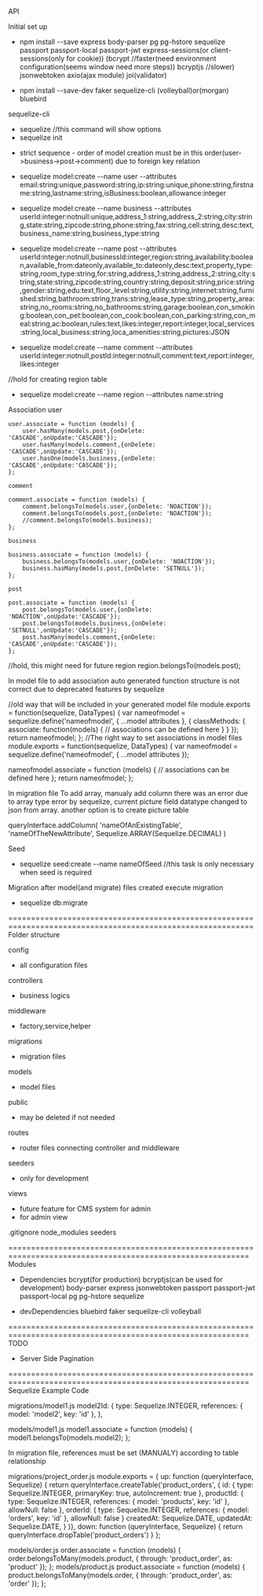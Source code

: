 API

Initial set up

- npm install --save express body-parser pg pg-hstore sequelize passport passport-local passport-jwt express-sessions(or client-sessions(only for cookie)) (bcrypt //faster(need environment configuration(seems window need more steps))  bcryptjs //slower) jsonwebtoken axio(ajax module) joi(validator)

- npm install --save-dev faker sequelize-cli (volleyball)or(morgan) bluebird  

sequelize-cli
- sequelize //this command will show options
- sequelize init

* strict sequence - order of model creation must be in this order(user->business->post->comment) due to foreign key relation

- sequelize model:create --name user --attributes email:string:unique,password:string,ip:string:unique,phone:string,firstname:string,lastname:string,isBusiness:boolean,allowance:integer

- sequelize model:create --name business --attributes userId:integer:notnull:unique,address_1:string,address_2:string,city:string,state:string,zipcode:string,phone:string,fax:string,cell:string,desc:text,business_name:string,business_type:string

- sequelize model:create --name post --attributes userId:integer:notnull,businessId:integer,region:string,availability:boolean,available_from:dateonly,available_to:dateonly,desc:text,property_type:string,room_type:string,for:string,address_1:string,address_2:string,city:string,state:string,zipcode:string,country:string,deposit:string,price:string,gender:string,edu:text,floor_level:string,utility:string,internet:string,furnished:string,bathroom:string,trans:string,lease_type:string,property_area:string,no_rooms:string,no_bathrooms:string,garage:boolean,con_smoking:boolean,con_pet:boolean,con_cook:boolean,con_parking:string,con_meal:string,ac:boolean,rules:text,likes:integer,report:integer,local_services:string,local_business:string,loca_amenities:string,pictures:JSON

- sequelize model:create --name comment --attributes userId:integer:notnull,postId:integer:notnull,comment:text,report:integer,likes:integer

//hold for creating region table
- sequelize model:create --name region --attributes name:string

Association
    user

    user.associate = function (models) {
        user.hasMany(models.post,{onDelete: 'CASCADE',onUpdate:'CASCADE'});
        user.hasMany(models.comment,{onDelete: 'CASCADE',onUpdate:'CASCADE'});
        user.hasOne(models.business,{onDelete: 'CASCADE',onUpdate:'CASCADE'});
    };

    comment

    comment.associate = function (models) {
        comment.belongsTo(models.user,{onDelete: 'NOACTION'});
        comment.belongsTo(models.post,{onDelete: 'NOACTION'});
        //comment.belongsTo(models.business);
    };

    business

    business.associate = function (models) {
        business.belongsTo(models.user,{onDelete: 'NOACTION'});
        business.hasMany(models.post,{onDelete: 'SETNULL'});
    };

    post

    post.associate = function (models) {
        post.belongsTo(models.user,{onDelete: 'NOACTION',onUpdate:'CASCADE'});
        post.belongsTo(models.business,{onDelete: 'SETNULL',onUpdate:'CASCADE'});
        post.hasMany(models.comment,{onDelete: 'CASCADE',onUpdate:'CASCADE'});
    };


//hold, this might need for future
    region
        region.belongsTo(models.post);

In model file to add association
auto generated function structure is not correct due to deprecated features by sequelize

//old way that will be included in your generated model file
module.exports = function(sequelize, DataTypes) {
  var nameofmodel = sequelize.define('nameofmodel', {
    ...model attributes
  }, {
    classMethods: {
      associate: function(models) {
        // associations can be defined here
      }
    }
  });
  return nameofmodel;
};
//The right way to set associations in model files
module.exports = function(sequelize, DataTypes) {
  var nameofmodel = sequelize.define('nameofmodel', {
    ...model attributes
  });
  
  nameofmodel.associate = function (models) {
    // associations can be defined here
  };
  return nameofmodel;
};


In migration file
To add array, manualy add column
there was an error due to array type error by sequelize, current picture field datatype changed to json from array.
another option is to create picture table

queryInterface.addColumn(
  'nameOfAnExistingTable',
  'nameOfTheNewAttribute',
  Sequelize.ARRAY(Sequelize.DECIMAL)
)

Seed

- sequelize seed:create --name nameOfSeed //this task is only necessary when seed is required


Migration
after model(and migrate) files created execute migration

- sequelize db:migrate


============================================================================================================
Folder structure

config
- all configuration files

controllers
- business logics

middleware
- factory,service,helper

migrations
- migration files

models
- model files

public
- may be deleted if not needed

routes
- router files connecting controller and middleware

seeders
- only for development

views
- future feature for CMS system for admin
- for admin view 

.gitignore
  node_modules
  seeders

===========================================================================================================
Modules
- Dependencies
    bcrypt(for production) bcryptjs(can be used for development)
    body-parser
    express
    jsonwebtoken
    passport
    passport-jwt
    passport-local
    pg
    pg-hstore
    sequelize
  
- devDependencies
    bluebird
    faker
    sequelize-cli
    volleyball

===========================================================================================================
TODO
- Server Side Pagination



===========================================================================================================
Sequelize Example Code

migrations/model1.js
model2Id: {
  type: Sequelize.INTEGER,
  references: {
    model: 'model2',
    key: 'id'
  },
},

models/model1.js
model1.associate = function (models) {
  model1.belongsTo(models.model2);
};

In migration file, references must be set (MANUALY) according to table relationship

migrations/project_order.js
module.exports = {
  up: function (queryInterface, Sequelize) {
    return queryInterface.createTable('product_orders',
      {
        id: {
          type: Sequelize.INTEGER,
          primaryKey: true,
          autoIncrement: true
        },
        productId: {
          type: Sequelize.INTEGER,
          references: {
            model: 'products',
            key: 'id'
          },
          allowNull: false
        },
        orderId: {
          type: Sequelize.INTEGER,
          references: {
            model: 'orders',
            key: 'id'
          },
          allowNull: false
        }
        createdAt: Sequelize.DATE,
        updatedAt: Sequelize.DATE,
      }
  )},
down: function (queryInterface, Sequelize) {
    return queryInterface.dropTable('product_orders')
  }
};

models/order.js
order.associate = function (models) {
  order.belongsToMany(models.product, { through: 'product_order', as: 'product' });
};
models/product.js
product.associate = function (models) {
  product.belongsToMany(models.order, { through: 'product_order', as: 'order' });
};